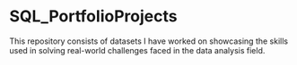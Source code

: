 # SQL_PortfolioProjects

This repository consists of datasets I have worked on showcasing the skills used in solving real-world challenges faced in the data analysis field.
